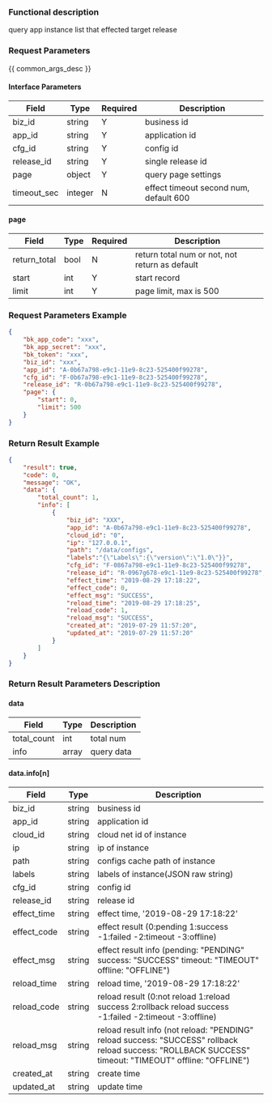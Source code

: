### Functional description

query app instance list that effected target release

### Request Parameters

{{ common_args_desc }}

#### Interface Parameters

| Field            | Type      | Required | Description |
|------------------|-----------|----------|-------------|
| biz_id           |  string   | Y        | business id   |
| app_id           |  string   | Y        | application id   |
| cfg_id           |  string   | Y        | config id   |
| release_id       |  string   | Y        | single release id |
| page             |  object   | Y        | query page settings |
| timeout_sec      |  integer  | N        | effect timeout second num, default 600 |

#### page

| Field        | Type   | Required | Description |
|--------------|--------|----------|-------------|
| return_total |  bool  | N        | return total num or not, not return as default |
| start        |  int   | Y        | start record |
| limit        |  int   | Y        | page limit, max is 500 |

### Request Parameters Example

```json
{
    "bk_app_code": "xxx",
    "bk_app_secret": "xxx",
    "bk_token": "xxx",
    "biz_id": "xxx",
    "app_id": "A-0b67a798-e9c1-11e9-8c23-525400f99278",
    "cfg_id": "F-0b67a798-e9c1-11e9-8c23-525400f99278",
    "release_id": "R-0b67a798-e9c1-11e9-8c23-525400f99278",
    "page": {
        "start": 0,
        "limit": 500
    }
}
```

### Return Result Example

```json
{
    "result": true,
    "code": 0,
    "message": "OK",
    "data": {
        "total_count": 1,
        "info": [
            {
                "biz_id": "XXX",
                "app_id": "A-0b67a798-e9c1-11e9-8c23-525400f99278",
                "cloud_id": "0",
                "ip": "127.0.0.1",
                "path": "/data/configs",
                "labels":"{\"Labels\":{\"version\":\"1.0\"}}",
                "cfg_id": "F-0867a798-e9c1-11e9-8c23-525400f99278",
                "release_id": "R-0967g678-e9c1-11e9-8c23-525400f99278",
                "effect_time": "2019-08-29 17:18:22",
                "effect_code": 0,
                "effect_msg": "SUCCESS",
                "reload_time": "2019-08-29 17:18:25",
                "reload_code": 1,
                "reload_msg": "SUCCESS",
                "created_at": "2019-07-29 11:57:20",
                "updated_at": "2019-07-29 11:57:20"
            }
        ]
    }
}
```

### Return Result Parameters Description

#### data

| Field       | Type      | Description |
|-------------|-----------|-------------|
| total_count | int       | total num |
| info        | array     | query data |

#### data.info[n]

| Field          | Type      | Description |
|----------------|-----------|-------------|
| biz_id         |  string   | business id  |
| app_id         |  string   | application id  |
| cloud_id       |  string   | cloud net id of instance |
| ip             |  string   | ip of instance |
| path           |  string   | configs cache path of instance |
| labels         |  string   | labels of instance(JSON raw string) |
| cfg_id         |  string   | config id |
| release_id     |  string   | release id |
| effect_time    |  string   | effect time, '2019-08-29 17:18:22' |
| effect_code    |  string   | effect result (0:pending 1:success  -1:failed  -2:timeout  -3:offline) |
| effect_msg     |  string   | effect result info (pending: "PENDING"  success: "SUCCESS"  timeout: "TIMEOUT"  offline: "OFFLINE") |
| reload_time    |  string   | reload time, '2019-08-29 17:18:22' |
| reload_code    |  string   | reload result (0:not reload  1:reload success  2:rollback reload success  -1:failed  -2:timeout  -3:offline) |
| reload_msg     |  string   | reload result info (not reload: "PENDING"  reload success: "SUCCESS"  rollback reload success: "ROLLBACK SUCCESS"  timeout: "TIMEOUT"  offline: "OFFLINE") |
| created_at     |  string   | create time |
| updated_at     |  string   | update time |
